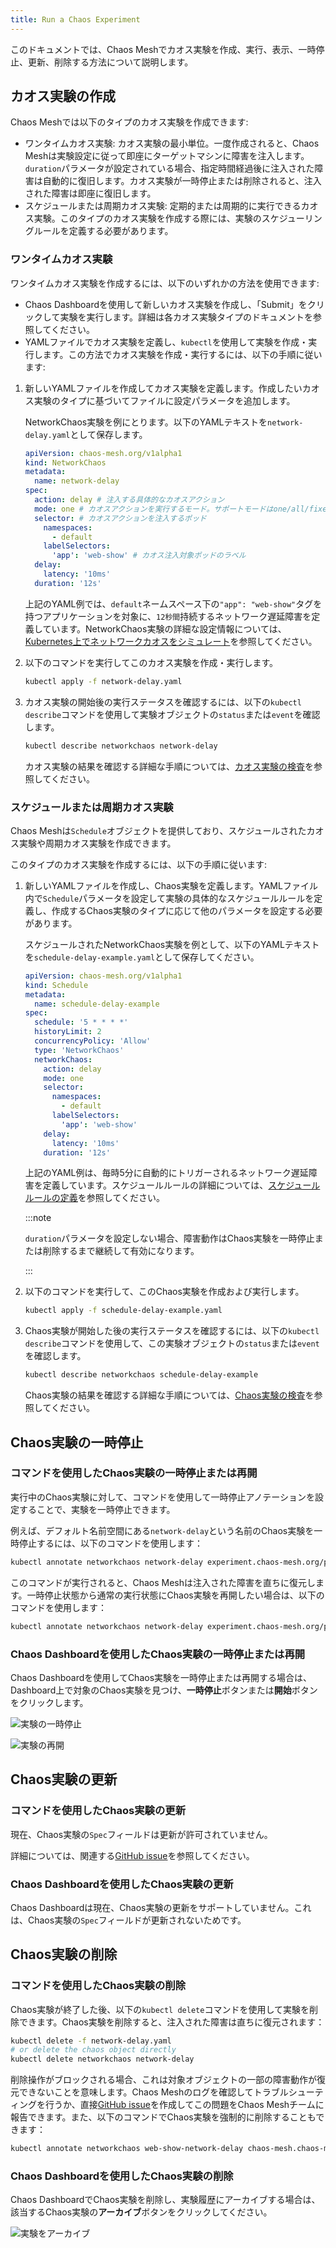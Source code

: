 ```yaml
---
title: Run a Chaos Experiment
---
```


このドキュメントでは、Chaos Meshでカオス実験を作成、実行、表示、一時停止、更新、削除する方法について説明します。

## カオス実験の作成

Chaos Meshでは以下のタイプのカオス実験を作成できます:

- ワンタイムカオス実験: カオス実験の最小単位。一度作成されると、Chaos Meshは実験設定に従って即座にターゲットマシンに障害を注入します。`duration`パラメータが設定されている場合、指定時間経過後に注入された障害は自動的に復旧します。カオス実験が一時停止または削除されると、注入された障害は即座に復旧します。
- スケジュールまたは周期カオス実験: 定期的または周期的に実行できるカオス実験。このタイプのカオス実験を作成する際には、実験のスケジューリングルールを定義する必要があります。

### ワンタイムカオス実験

ワンタイムカオス実験を作成するには、以下のいずれかの方法を使用できます:

- Chaos Dashboardを使用して新しいカオス実験を作成し、「Submit」をクリックして実験を実行します。詳細は各カオス実験タイプのドキュメントを参照してください。
- YAMLファイルでカオス実験を定義し、`kubectl`を使用して実験を作成・実行します。この方法でカオス実験を作成・実行するには、以下の手順に従います:

1. 新しいYAMLファイルを作成してカオス実験を定義します。作成したいカオス実験のタイプに基づいてファイルに設定パラメータを追加します。

   NetworkChaos実験を例にとります。以下のYAMLテキストを`network-delay.yaml`として保存します。

   ```yaml
   apiVersion: chaos-mesh.org/v1alpha1
   kind: NetworkChaos
   metadata:
     name: network-delay
   spec:
     action: delay # 注入する具体的なカオスアクション
     mode: one # カオスアクションを実行するモード。サポートモードはone/all/fixed/fixed-percent/random-max-percent
     selector: # カオスアクションを注入するポッド
       namespaces:
         - default
       labelSelectors:
         'app': 'web-show' # カオス注入対象ポッドのラベル
     delay:
       latency: '10ms'
     duration: '12s'
   ```

   上記のYAML例では、`default`ネームスペース下の`"app": "web-show"`タグを持つアプリケーションを対象に、`12秒間`持続するネットワーク遅延障害を定義しています。NetworkChaos実験の詳細な設定情報については、[Kubernetes上でネットワークカオスをシミュレート](simulate-network-chaos-on-kubernetes.md)を参照してください。

2. 以下のコマンドを実行してこのカオス実験を作成・実行します。

   ```sh
   kubectl apply -f network-delay.yaml
   ```

3. カオス実験の開始後の実行ステータスを確認するには、以下の`kubectl describe`コマンドを使用して実験オブジェクトの`status`または`event`を確認します。

   ```sh
   kubectl describe networkchaos network-delay
   ```

   カオス実験の結果を確認する詳細な手順については、[カオス実験の検査](inspect-chaos-experiments.md)を参照してください。

### スケジュールまたは周期カオス実験

Chaos Meshは`Schedule`オブジェクトを提供しており、スケジュールされたカオス実験や周期カオス実験を作成できます。

このタイプのカオス実験を作成するには、以下の手順に従います:

1. 新しいYAMLファイルを作成し、Chaos実験を定義します。YAMLファイル内で`Schedule`パラメータを設定して実験の具体的なスケジュールルールを定義し、作成するChaos実験のタイプに応じて他のパラメータを設定する必要があります。

   スケジュールされたNetworkChaos実験を例として、以下のYAMLテキストを`schedule-delay-example.yaml`として保存してください。

   ```yaml
   apiVersion: chaos-mesh.org/v1alpha1
   kind: Schedule
   metadata:
     name: schedule-delay-example
   spec:
     schedule: '5 * * * *'
     historyLimit: 2
     concurrencyPolicy: 'Allow'
     type: 'NetworkChaos'
     networkChaos:
       action: delay
       mode: one
       selector:
         namespaces:
           - default
         labelSelectors:
           'app': 'web-show'
       delay:
         latency: '10ms'
       duration: '12s'
   ```

   上記のYAML例は、毎時5分に自動的にトリガーされるネットワーク遅延障害を定義しています。スケジュールルールの詳細については、[スケジュールルールの定義](define-scheduling-rules.md)を参照してください。

   :::note

   `duration`パラメータを設定しない場合、障害動作はChaos実験を一時停止または削除するまで継続して有効になります。

   :::

2. 以下のコマンドを実行して、このChaos実験を作成および実行します。

   ```sh
   kubectl apply -f schedule-delay-example.yaml
   ```

3. Chaos実験が開始した後の実行ステータスを確認するには、以下の`kubectl describe`コマンドを使用して、この実験オブジェクトの`status`または`event`を確認します。

   ```sh
   kubectl describe networkchaos schedule-delay-example
   ```

   Chaos実験の結果を確認する詳細な手順については、[Chaos実験の検査](inspect-chaos-experiments.md)を参照してください。

## Chaos実験の一時停止

### コマンドを使用したChaos実験の一時停止または再開

実行中のChaos実験に対して、コマンドを使用して一時停止アノテーションを設定することで、実験を一時停止できます。

例えば、デフォルト名前空間にある`network-delay`という名前のChaos実験を一時停止するには、以下のコマンドを使用します：

```sh
kubectl annotate networkchaos network-delay experiment.chaos-mesh.org/pause=true
```

このコマンドが実行されると、Chaos Meshは注入された障害を直ちに復元します。一時停止状態から通常の実行状態にChaos実験を再開したい場合は、以下のコマンドを使用します：

```sh
kubectl annotate networkchaos network-delay experiment.chaos-mesh.org/pause-
```

### Chaos Dashboardを使用したChaos実験の一時停止または再開

Chaos Dashboardを使用してChaos実験を一時停止または再開する場合は、Dashboard上で対象のChaos実験を見つけ、**一時停止**ボタンまたは**開始**ボタンをクリックします。

![実験の一時停止](img/pause.png)

![実験の再開](img/restart.png)

## Chaos実験の更新

### コマンドを使用したChaos実験の更新

現在、Chaos実験の`Spec`フィールドは更新が許可されていません。

詳細については、関連する[GitHub issue](https://github.com/chaos-mesh/chaos-mesh/issues/2227)を参照してください。

### Chaos Dashboardを使用したChaos実験の更新

Chaos Dashboardは現在、Chaos実験の更新をサポートしていません。これは、Chaos実験の`Spec`フィールドが更新されないためです。

## Chaos実験の削除

### コマンドを使用したChaos実験の削除

Chaos実験が終了した後、以下の`kubectl delete`コマンドを使用して実験を削除できます。Chaos実験を削除すると、注入された障害は直ちに復元されます：

```sh
kubectl delete -f network-delay.yaml
# or delete the chaos object directly
kubectl delete networkchaos network-delay
```

削除操作がブロックされる場合、これは対象オブジェクトの一部の障害動作が復元できないことを意味します。Chaos Meshのログを確認してトラブルシューティングを行うか、直接[GitHub issue](https://github.com/pingcap/chaos-mesh/issues)を作成してこの問題をChaos Meshチームに報告できます。また、以下のコマンドでChaos実験を強制的に削除することもできます：

```sh
kubectl annotate networkchaos web-show-network-delay chaos-mesh.chaos-mesh.org/cleanFinalizer=forced
```

### Chaos Dashboardを使用したChaos実験の削除

Chaos DashboardでChaos実験を削除し、実験履歴にアーカイブする場合は、該当するChaos実験の**アーカイブ**ボタンをクリックしてください。

![実験をアーカイブ](img/archive.png)